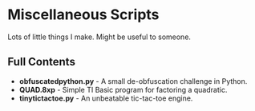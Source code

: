 # Miscellaneous Scripts
Lots of little things I make.  Might be useful to someone.
## Full Contents
* __obfuscatedpython.py__ - A small de-obfuscation challenge in Python.
* __QUAD.8xp__ - Simple TI Basic program for factoring a quadratic.
* __tinytictactoe.py__ - An unbeatable tic-tac-toe engine.
